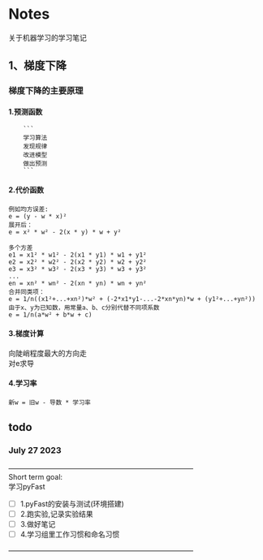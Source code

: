 # Notes
关于机器学习的学习笔记
## 1、梯度下降
###  梯度下降的主要原理  
#### 1.预测函数  
        ```
        学习算法  
        发现规律  
        改进模型  
        做出预测
        ```  

#### 2.代价函数  
```
例如均方误差:  
e = (y - w * x)²  
展开后：  
e = x² * w² - 2(x * y) * w + y²  

多个方差  
e1 = x1² * w1² - 2(x1 * y1) * w1 + y1²  
e2 = x2² * w2² - 2(x2 * y2) * w2 + y2²  
e3 = x3² * w3² - 2(x3 * y3) * w3 + y3²  
...  
en = xn² * wn² - 2(xn * yn) * wn + yn²  
合并同类项：
e = 1/n((x1²+...+xn²)*w² + (-2*x1*y1-...-2*xn*yn)*w + (y1²+...+yn²))  
由于x、y为已知数，用常量a、b、c分别代替不同项系数  
e = 1/n(a*w² + b*w + c)  
```

#### 3.梯度计算  
向陡峭程度最大的方向走  
对e求导  
#### 4.学习率  
`新w = 旧w - 导数 * 学习率`


## todo  
### July 27 2023  
——————————————————————————  
Short term goal:        
 学习pyFast       
- [ ] 1.pyFast的安装与测试(环境搭建)  
- [ ] 2.跑实验,记录实验结果 
- [ ] 3.做好笔记
- [ ] 4.学习组里工作习惯和命名习惯

——————————————————————————  
    